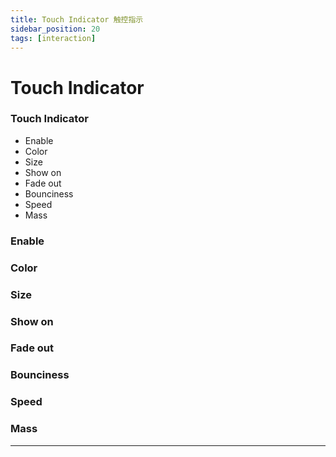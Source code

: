 ```yaml
---
title: Touch Indicator 触控指示
sidebar_position: 20
tags: [interaction]
---
```


# Touch Indicator


<div class="patch-container">
 <div class="patch layer">
  <h3>Touch Indicator</h3>
   <ul class="inputs"> 
        <li>Enable</li>  
        <li>Color</li>
        <li>Size</li>
        <li>Show on</li>
        <li>Fade out</li>  
        <li>Bounciness</li>
        <li>Speed</li>
        <li>Mass</li>
   </ul>
 </div>
</div>

### Enable

### Color

### Size

### Show on

### Fade out

### Bounciness

### Speed

### Mass


------
